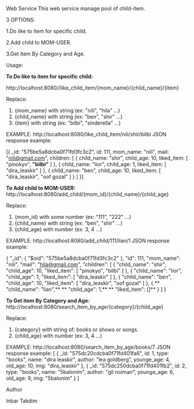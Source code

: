 Web Service
This web service manage pool of child-item.

3 OPTIONS: 

1.Do like to item for specific child.

2.Add child to MOM-USER. 

3.Get item By Category and Age.

Usage:

****To Do like to item for specific child:****

http://localhost:8080//like_child_item/{mom_name}/{child_name}/{item}

Replace:
1. {mom_name} with string (ex: "nili", "hila" ...)
2. {child_name} with string (ex: "ben", "shir" ...)
3. {item} with string (ex: "bilbi", "sinderella" ...)



EXAMPLE:
http://localhost:8080/like_child_item/nili/shir/bilbi
JSON response example:

[{
    _id: "575be5a8dcba0f71fd3fc3c2",
    id: 111,
    mom_name: "nili",
    mail: "nili@gmail.com",
    children: [
        {
        child_name: "shir",
        child_age: 10,
        liked_item: [
        "pinokyo",
        **"bilbi"**
        ]
        },
        {
        child_name: "lior",
        child_age: 1,
        liked_item: [
        "dira_leaskir"
        ]
        },
        {
        child_name: "ben",
        child_age: 10,
        liked_item: [
        "dira_leaskir",
        "oof gozal"
        ]
        }
    ]
}]

****To Add child to MOM-USER:****
http://localhost:8080/add_child/{mom_id}/{child_name}/{child_age}

Replace:
1. {mom_id} with some number (ex: "111", "222" ...)
2. {child_name} with string (ex: "ben", "shir" ...)
3. {child_age} with number (ex: 3, 4 ...)



EXAMPLE:
http://localhost:8080/add_child/111/lian/1
JSON response example:

{
    "_id": {
        "$oid": "575be5a8dcba0f71fd3fc3c2"
    },
    "id": 111,
    "mom_name": "nili",
    "mail": "hila@gmail.com",
    "children": [
        {
            "child_name": "shir",
            "child_age": 10,
            "liked_item": [
                "pinokyo",
                "bilbi"
            ]
        },
        {
            "child_name": "lior",
            "child_age": 1,
            "liked_item": [
                "dira_leaskir"
            ]
        },
        {
            "child_name": "ben",
            "child_age": 10,
            "liked_item": [
                "dira_leaskir",
                "oof gozal"
            ]
        },
        {
           ** "child_name": "lian",**
           ** "child_age": 1,**
           ** "liked_item": []**
        }
    ]
}



****To Get item By Category and Age:****
http://localhost:8080/search_item_by_age/{category}/{child_age}

Replace:
1. {category} with string of: books  or  shows  or  songs.
2. {child_age} with number (ex: 3, 4 ...)



EXAMPLE:
http://localhost:8080/search_item_by_age/books/7
JSON response example:
[
    {
        _id: "575dc20cdcba0f71fd401fa6",
        id: 1,
        type: "books",
        name: "dira leaskir",
        author: "lea goldberg",
        younge_age: 4,
        old_age: 10,
        img: "dira_leaskir"
    },
    {
        _id: "575dc250dcba0f71fd401fb2",
        id: 2,
        type: "books",
        name: "5balonim",
        author: "gil noiman",
        younge_age: 6,
        old_age: 9,
        img: "5balonim"
    }
]

Author

Inbar Takdim